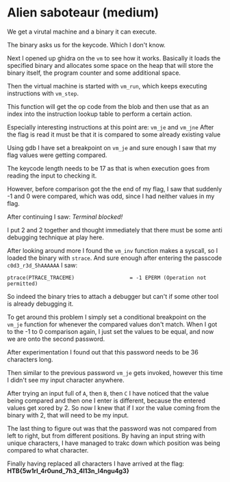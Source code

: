 # Alien saboteaur (medium)
We get a virutal machine and a binary it can execute.

The binary asks us for the keycode. Which I don't know.

Next I opened up ghidra on the `vm` to see how it works.
Basically it loads the specified binary and allocates some space on the heap that will store the binary itself, the program counter and some additional space.

Then the virtual machine is started with `vm_run`, which keeps executing instructions with `vm_step`.

This function will get the op code from the blob and then use that as an index into the instruction lookup table to perform a certain action.

Especially interesting instructions at this point are: `vm_je` and `vm_jne`
After the flag is read it must be that it is compared to some already existing value

Using gdb I have set a breakpoint on `vm_je` and sure enough I saw that my flag values were getting compared.

The keycode length needs to be 17 as that is when execution goes from reading the input to checking it.

However, before comparison got the the end of my flag, I saw that suddenly -1 and 0 were compared, which was odd, since I had neither values in my flag.

After continuing I saw: *Terminal blocked!*

I put 2 and 2 together and thought immediately that there must be some anti debugging technique at play here.

After looking around more I found the `vm_inv` function makes a syscall, so I loaded the binary with `strace`.
And sure enough after entering the passcode `c0d3_r3d_5hAAAAAA` I saw:
```
ptrace(PTRACE_TRACEME)                  = -1 EPERM (Operation not permitted)
```
So indeed the binary tries to attach a debugger but can't if some other tool is already debugging it.

To get around this problem I simply set a conditional breakpoint on the `vm_je` function for whenever the compared values don't match. When I got to the -1 to 0 comparison again, I just set the values to be equal, and now we are onto the second password.

After experimentation I found out that this password needs to be 36 characters long.

Then similar to the previous password `vm_je` gets invoked, however this time I didn't see my input character anywhere.

After trying an input full of `A`, then `B`, then `C` I have noticed that the value being compared and then one I enter is different, because the entered values get xored by 2.
So now I knew that if I xor the value coming from the binary with 2, that will need to be my input.

The last thing to figure out was that the password was not compared from left to right, but from different positions.
By having an input string with unique characters, I have managed to trakc down which position was being compared to what character.

Finally having replaced all characters I have arrived at the flag:
**HTB{5w1rl_4r0und_7h3_4l13n_l4ngu4g3}**
